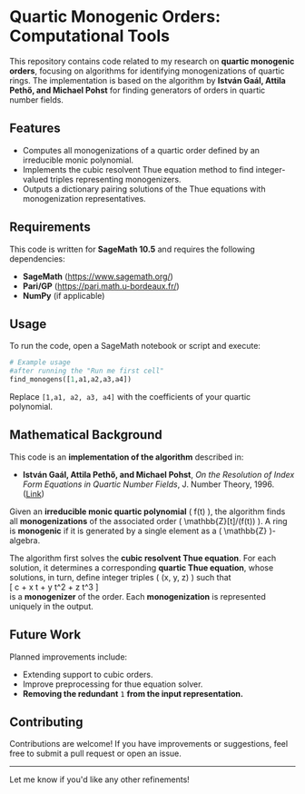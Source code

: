 # **Quartic Monogenic Orders: Computational Tools**  

This repository contains code related to my research on **quartic monogenic orders**, focusing on algorithms for identifying monogenizations of quartic rings. The implementation is based on the algorithm by **István Gaál, Attila Pethő, and Michael Pohst** for finding generators of orders in quartic number fields.  

## **Features**  
- Computes all monogenizations of a quartic order defined by an irreducible monic polynomial.  
- Implements the cubic resolvent Thue equation method to find integer-valued triples representing monogenizers.  
- Outputs a dictionary pairing solutions of the Thue equations with monogenization representatives.  

## **Requirements**  
This code is written for **SageMath 10.5** and requires the following dependencies:  
- **SageMath** (https://www.sagemath.org/)  
- **Pari/GP** (https://pari.math.u-bordeaux.fr/)  
- **NumPy** (if applicable)   

## **Usage**  
To run the code, open a SageMath notebook or script and execute:  
```python
# Example usage
#after running the "Run me first cell"
find_monogens([1,a1,a2,a3,a4])
```
Replace `[1,a1, a2, a3, a4]` with the coefficients of your quartic polynomial.  

## **Mathematical Background**  
This code is an **implementation of the algorithm** described in:  

- **István Gaál, Attila Pethő, and Michael Pohst**, *On the Resolution of Index Form Equations in Quartic Number Fields*, J. Number Theory, 1996. ([Link](https://www.sciencedirect.com/science/article/pii/S0022314X96900359))  

Given an **irreducible monic quartic polynomial** \( f(t) \), the algorithm finds all **monogenizations** of the associated order \( \mathbb{Z}[t]/(f(t)) \). A ring is **monogenic** if it is generated by a single element as a \( \mathbb{Z} \)-algebra.  

The algorithm first solves the **cubic resolvent Thue equation**. For each solution, it determines a corresponding **quartic Thue equation**, whose solutions, in turn, define integer triples \( (x, y, z) \) such that  
\[
c + x t + y t^2 + z t^3
\]  
is a **monogenizer** of the order. Each **monogenization** is represented uniquely in the output.  

## **Future Work**  
Planned improvements include:  
- Extending support to cubic orders.
- Improve preprocessing for thue equation solver.  
- **Removing the redundant** `1` **from the input representation.**  

## **Contributing**  
Contributions are welcome! If you have improvements or suggestions, feel free to submit a pull request or open an issue.  

---

Let me know if you'd like any other refinements!
